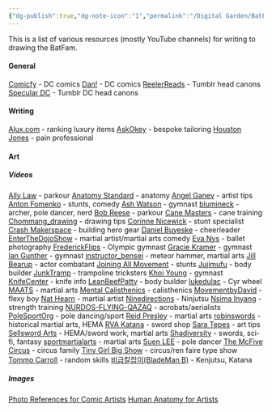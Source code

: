 ```yaml
---
{"dg-publish":true,"dg-note-icon":"1","permalink":"/Digital Garden/BatFam Reference Sheet/","dgPassFrontmatter":true,"noteIcon":"1"}
---
```



This is a list of various resources (mostly YouTube channels) for writing to drawing the BatFam.
#### General
[Comicfy](https://www.youtube.com/@Comicfy_) - DC comics
[Dan!](https://www.youtube.com/@DanExclaims) - DC comics
[ReelerReads](https://www.youtube.com/@ReelerReads) - Tumblr head canons
[Specular DC](https://www.youtube.com/@SpecularDC) - Tumblr DC head canons

#### Writing
[Alux.com](https://www.youtube.com/@alux) - ranking luxury items
[AskOkey](https://www.youtube.com/@AskOkeyInc) - bespoke tailoring
[Houston Jones](https://www.youtube.com/@HoustonJones) - pain professional

#### Art
##### Videos
[Ally Law](https://www.youtube.com/@AllyLaws) - parkour
[Anatomy Standard](https://www.youtube.com/@anatomystandard) - anatomy
[Angel Ganev](https://www.youtube.com/@AngelGanev) - artist tips
[Anton Fomenko](https://www.youtube.com/@AntonFomenko) - stunts, comedy
[Ash Watson](https://youtube.com/@AshWatsonVlogs) - gymnast
[blumineck](https://www.youtube.com/@blumineck) - archer, pole dancer, nerd
[Bob Reese](https://www.youtube.com/@bob_reese) - parkour
[Cane Masters](https://www.youtube.com/@CaneMasters-WalkingCanes) - cane training
[Chommang_drawing](https://www.youtube.com/@Chommang) - drawing tips
[Corinne Nicewick](https://www.youtube.com/@CorinneNicewick) - stunt specialist
[Crash Makerspace](https://www.youtube.com/@CrashMakerspace) - building hero gear
[Daniel Buyeske](https://www.youtube.com/@danielbuyeske) - cheerleader
[EnterTheDojoShow](https://www.youtube.com/@EnterTheDojoShow) - martial artist/martial arts comedy
[Eva Nys](https://www.youtube.com/@Evanysphotography) - ballet photography
[FrederickFlips](https://www.youtube.com/@FrederickFlips) - Olympic gymnast
[Gracie Kramer](https://www.youtube.com/@graciekramer14) - gymnast
[Ian Gunther](https://www.youtube.com/@iangunther) - gymnast
[instructor_bensei](https://www.youtube.com/@instructor_bensei) - meteor hammer, martial arts
[Jill Bearup](https://www.youtube.com/@JillBearup) - actor combatant
[Joining All Movement](https://www.youtube.com/@JoiningAllMovement) - stunts
[Jujimufu](https://www.youtube.com/@jujimufu) - body builder
[JunkTramp](https://www.youtube.com/@JunkTramp) - trampoline tricksters
[Khoi Young](https://www.youtube.com/@Khoi_Young) - gymnast
[KnifeCenter](https://www.youtube.com/@knifecenter) - knife info
[LeanBeefPatty](https://www.youtube.com/@theleanbeefpatty) - body builder
[lukedulac](https://www.youtube.com/@lukedulac) - Cyr wheel
[MAATS](https://www.youtube.com/@MAATigersShadows) - martial arts
[Mental Calisthenics](https://www.youtube.com/@MentalCalisthenics) - calisthenics
[MovementbyDavid](https://www.youtube.com/@MovementbyDavid) - flexy boy
[Nat Hearn](https://www.youtube.com/@nathearn) - martial artist
[Ninedirections](https://www.youtube.com/@Ninedirections) - Ninjutsu
[Nsima Inyang](https://www.youtube.com/@nsimaInyang) - strength training
[NURDOS-FLYING-QAZAQ](https://www.youtube.com/@Flying_QazaQ_YouTobe) - acrobats/aerialists
[PoleSportOrg](https://www.youtube.com/@PoleSportOrg) - pole dancing/sport
[Reid Presley](https://youtube.com/@reidpresley) - martial arts
[robinswords](https://www.youtube.com/@robinswords) - historical martial arts, HEMA
[RVA Katana](https://www.youtube.com/@rvakatana) - sword shop
[Sara Tepes](https://www.youtube.com/@SaraTepes) - art tips
[Sellsword Arts](https://www.youtube.com/@SellswordArts) - HEMA/sword work, martial arts
[Shadiversity](https://www.youtube.com/@shadiversity) - swords, sci-fi, fantasy
[sportmartialarts](https://youtube.com/@sportmartialarts) - martial arts
[Suen LEE](https://www.youtube.com/@suen9920) - pole dancer
[The McFive Circus](https://www.youtube.com/@TheMcFiveCircus) - circus family
[Tiny Girl Big Show](https://www.youtube.com/@tinygirlbigshow) - circus/ren faire type show
[Tommo Carroll](https://www.youtube.com/@TommoCarroll) - random skills
[비급칼잡이(BladeMan B)](https://www.youtube.com/@blademan_b) - Kenjutsu, Katana
##### Images
[Photo References for Comic Artists](https://www.photo-reference-for-comic-artists.com/ )
[Human Anatomy for Artists](https://www.human-anatomy-for-artist.com)